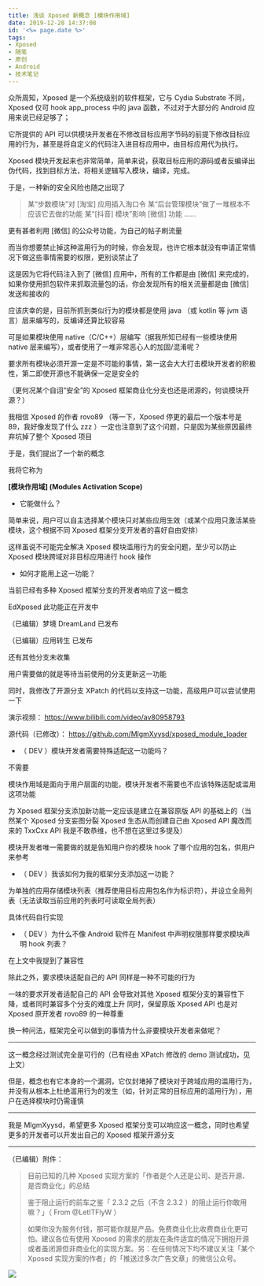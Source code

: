 ```yaml
---
title: 浅谈 Xposed 新概念 [模块作用域]
date: 2019-12-28 14:37:08
id: '<%= page.date %>'
tags: 
- Xposed
- 随笔
- 原创
- Android
- 技术笔记
---
```

众所周知，Xposed 是一个系统级别的软件框架，它与 Cydia Substrate 不同，Xposed 仅可 hook app_process 中的 java 函数，不过对于大部分的 Android 应用来说已经足够了；

它所提供的 API 可以供模块开发者在不修改目标应用字节码的前提下修改目标应用的行为，甚至是将自定义的代码注入进目标应用中，由目标应用代为执行。
<!-- more -->
Xposed 模块开发起来也非常简单，简单来说，获取目标应用的源码或者反编译出伪代码，找到目标方法，将相关逻辑写入模块，编译，完成。


于是，一种新的安全风险也随之出现了


> 某“步数模块”对 [淘宝] 应用插入淘口令
> 某“后台管理模块”做了一堆根本不应该它去做的功能
> 某“[抖音] 模块”影响 [微信] 功能
> ......


更有甚者利用 [微信] 的公众号功能，为自己的帖子刷流量


而当你想要禁止掉这种滥用行为的时候，你会发现，也许它根本就没有申请正常情况下做这些事情需要的权限，更别谈禁止了

这是因为它将代码注入到了 [微信] 应用中，所有的工作都是由 [微信] 来完成的，如果你使用抓包软件来抓取流量包的话，你会发现所有的相关流量都是由 [微信] 发送和接收的


应该庆幸的是，目前所抓到类似行为的模块都是使用 java （或 kotlin 等 jvm 语言）层来编写的，反编译还算比较容易


可是如果模块使用 native（C/C++）层编写（据我所知已经有一些模块使用 native 层来编写），或者使用了一堆非常恶心人的加固/混淆呢？


要求所有模块必须开源一定是不可能的事情，第一这会大大打击模块开发者的积极性，第二即使开源也不能确保一定是安全的

（更何况某个自诩“安全”的 Xposed 框架商业化分支也还是闭源的，何谈模块开源？）



我相信 Xposed 的作者 rovo89 （等一下，Xposed 停更的最后一个版本号是 89，我好像发现了什么 zzz ）一定也注意到了这个问题，只是因为某些原因最终弃坑掉了整个 Xposed 项目


于是，我们提出了一个新的概念


我将它称为


**[模块作用域] (Modules Activation Scope)**



- 它能做什么？


简单来说，用户可以自主选择某个模块只对某些应用生效（或某个应用只激活某些模块，这个根据不同 Xposed 框架分支开发者的喜好自由安排）


这样虽说不可能完全解决 Xposed 模块滥用行为的安全问题，至少可以防止 Xposed 模块跨域对非目标应用进行 hook 操作



- 如何才能用上这一功能？


当前已经有多种 Xposed 框架分支的开发者响应了这一概念

EdXposed 此功能正在开发中

（已编辑）梦境 DreamLand 已发布

（已编辑）应用转生 已发布

还有其他分支未收集


用户需要做的就是等待当前使用的分支更新这一功能


同时，我修改了开源分支 XPatch 的代码以支持这一功能，高级用户可以尝试使用一下


演示视频： https://www.bilibili.com/video/av80958793

源代码（已修改）： https://github.com/MlgmXyysd/xposed_module_loader



- （ DEV ）模块开发者需要特殊适配这一功能吗？


不需要


模块作用域是面向于用户层面的功能，模块开发者不需要也不应该特殊适配或滥用这项功能


为 Xposed 框架分支添加新功能一定应该是建立在兼容原版 API 的基础上的（当然某个 Xposed 分支妄图分裂 Xposed 生态从而创建自己由 Xposed API 魔改而来的 TxxCxx API 我是不敢恭维，也不想在这里过多提及）


模块开发者唯一需要做的就是告知用户你的模块 hook 了哪个应用的包名，供用户来参考



- （ DEV ）我该如何为我的框架分支添加这一功能？


为单独的应用存储模块列表（推荐使用目标应用包名作为标识符），并设立全局列表（无法读取当前应用的列表时可读取全局列表）


具体代码自行实现



- （ DEV ）为什么不像 Android 软件在 Manifest 中声明权限那样要求模块声明 hook 列表？


在上文中我提到了兼容性

除此之外，要求模块适配自己的 API 同样是一种不可能的行为

一味的要求开发者适配自己的 API 会导致对其他 Xposed 框架分支的兼容性下降，或者同时兼容多个分支的难度上升
同时，保留原版 Xposed API 也是对 Xposed 原开发者 rovo89 的一种尊重


换一种问法，框架完全可以做到的事情为什么非要模块开发者来做呢？


----------

这一概念经过测试完全是可行的（已有经由 XPatch 修改的 demo 测试成功，见上文）

但是，概念也有它本身的一个漏洞，它仅封堵掉了模块对于跨域应用的滥用行为，并没有从根本上杜绝滥用行为的发生（如，针对正常的目标应用的滥用行为），用户在选择模块时仍需谨慎


----------

我是 MlgmXyysd，希望更多 Xposed 框架分支可以响应这一概念，同时也希望更多的开发者可以开发出自己的 Xposed 框架开源分支



----------

（已编辑）附件：


> 目前已知的几种 Xposed 实现方案的「作者是个人还是公司、是否开源、是否商业化」的总结
> 
> 鉴于阻止运行的前车之鉴「 2.3.2 之后（不含 2.3.2 ）的阻止运行你敢用嘛？」（ From @LetITFlyW ） 
> 
> 如果你没为服务付钱，那可能你就是产品。免费商业化比收费商业化更可怕。建议各位有使用 Xposed 的需求的朋友在条件适宜的情况下拥抱开源或者虽闭源但非商业化的实现方案。另：在任何情况下均不建议关注「某个 Xposed 实现方案的作者」的「推送过多次广告文章」的微信公众号。

![](xposed-modules-activation/compare.png)